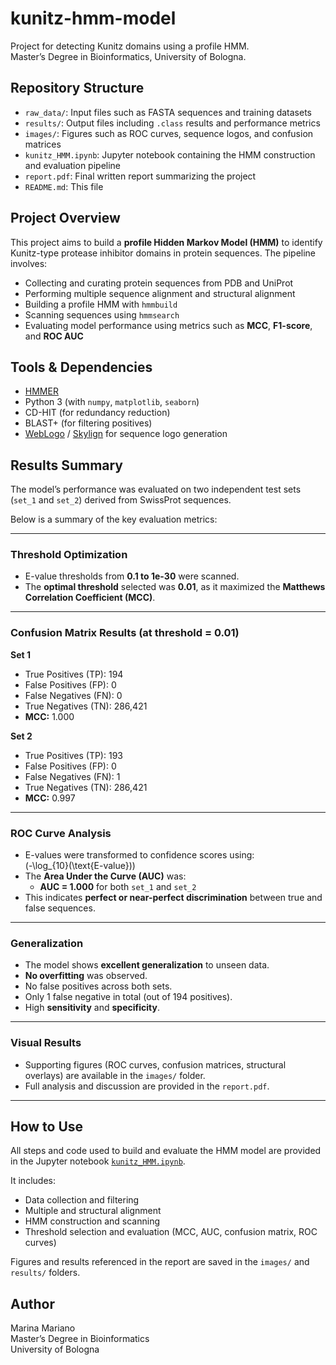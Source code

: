 # kunitz-hmm-model

Project for detecting Kunitz domains using a profile HMM.  
Master’s Degree in Bioinformatics, University of Bologna.

##  Repository Structure

- `raw_data/`: Input files such as FASTA sequences and training datasets  
- `results/`: Output files including `.class` results and performance metrics  
- `images/`: Figures such as ROC curves, sequence logos, and confusion matrices  
- `kunitz_HMM.ipynb`: Jupyter notebook containing the HMM construction and evaluation pipeline  
- `report.pdf`: Final written report summarizing the project  
- `README.md`: This file

##  Project Overview

This project aims to build a **profile Hidden Markov Model (HMM)** to identify Kunitz-type protease inhibitor domains in protein sequences. The pipeline involves:

- Collecting and curating protein sequences from PDB and UniProt
- Performing multiple sequence alignment and structural alignment
- Building a profile HMM with `hmmbuild`
- Scanning sequences using `hmmsearch`
- Evaluating model performance using metrics such as **MCC**, **F1-score**, and **ROC AUC**

##  Tools & Dependencies

- [HMMER](http://hmmer.org/)
- Python 3 (with `numpy`, `matplotlib`, `seaborn`)
- CD-HIT (for redundancy reduction)
- BLAST+ (for filtering positives)
- [WebLogo](https://weblogo.berkeley.edu/) / [Skylign](https://skylign.org/) for sequence logo generation

##  Results Summary

The model’s performance was evaluated on two independent test sets (`set_1` and `set_2`) derived from SwissProt sequences.

Below is a summary of the key evaluation metrics:

---

###  Threshold Optimization

- E-value thresholds from **0.1 to 1e-30** were scanned.  
- The **optimal threshold** selected was **0.01**, as it maximized the **Matthews Correlation Coefficient (MCC)**.

---

###  Confusion Matrix Results (at threshold = 0.01)

**Set 1**
- True Positives (TP): 194  
- False Positives (FP): 0  
- False Negatives (FN): 0  
- True Negatives (TN): 286,421  
- **MCC:** 1.000  

**Set 2**
- True Positives (TP): 193  
- False Positives (FP): 0  
- False Negatives (FN): 1  
- True Negatives (TN): 286,421  
- **MCC:** 0.997

---

###  ROC Curve Analysis

- E-values were transformed to confidence scores using:  
  \(-\log_{10}(\text{E-value})\)
- The **Area Under the Curve (AUC)** was:
  - **AUC = 1.000** for both `set_1` and `set_2`
- This indicates **perfect or near-perfect discrimination** between true and false sequences.

---

###  Generalization

- The model shows **excellent generalization** to unseen data.
- **No overfitting** was observed.
- No false positives across both sets.
- Only 1 false negative in total (out of 194 positives).
- High **sensitivity** and **specificity**.

---

###  Visual Results

- Supporting figures (ROC curves, confusion matrices, structural overlays) are available in the `images/` folder.
- Full analysis and discussion are provided in the `report.pdf`.

---

##  How to Use

All steps and code used to build and evaluate the HMM model are provided in the Jupyter notebook [`kunitz_HMM.ipynb`](./kunitz_HMM.ipynb).

It includes:
- Data collection and filtering
- Multiple and structural alignment
- HMM construction and scanning
- Threshold selection and evaluation (MCC, AUC, confusion matrix, ROC curves)

Figures and results referenced in the report are saved in the `images/` and `results/` folders.

##  Author

Marina Mariano  
Master’s Degree in Bioinformatics  
University of Bologna
